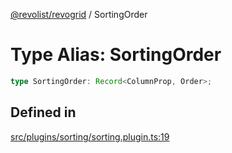[@revolist/revogrid](README.md) / SortingOrder

# Type Alias: SortingOrder

```ts
type SortingOrder: Record<ColumnProp, Order>;
```

## Defined in

[src/plugins/sorting/sorting.plugin.ts:19](https://github.com/revolist/revogrid/blob/13683f406d4444f1320602b1f5f5b66b213da3f8/src/plugins/sorting/sorting.plugin.ts#L19)
